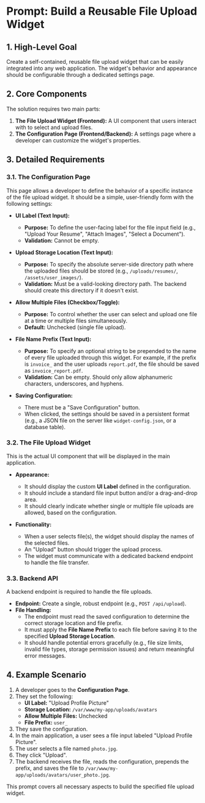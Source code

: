 
# Prompt: Build a Reusable File Upload Widget

## 1. High-Level Goal

Create a self-contained, reusable file upload widget that can be easily integrated into any web application. The widget's behavior and appearance should be configurable through a dedicated settings page.

## 2. Core Components

The solution requires two main parts:

1.  **The File Upload Widget (Frontend):** A UI component that users interact with to select and upload files.
2.  **The Configuration Page (Frontend/Backend):** A settings page where a developer can customize the widget's properties.

## 3. Detailed Requirements

### 3.1. The Configuration Page

This page allows a developer to define the behavior of a specific instance of the file upload widget. It should be a simple, user-friendly form with the following settings:

*   **UI Label (Text Input):**
    *   **Purpose:** To define the user-facing label for the file input field (e.g., "Upload Your Resume", "Attach Images", "Select a Document").
    *   **Validation:** Cannot be empty.

*   **Upload Storage Location (Text Input):**
    *   **Purpose:** To specify the absolute server-side directory path where the uploaded files should be stored (e.g., `/uploads/resumes/`, `/assets/user_images/`).
    *   **Validation:** Must be a valid-looking directory path. The backend should create this directory if it doesn't exist.

*   **Allow Multiple Files (Checkbox/Toggle):**
    *   **Purpose:** To control whether the user can select and upload one file at a time or multiple files simultaneously.
    *   **Default:** Unchecked (single file upload).

*   **File Name Prefix (Text Input):**
    *   **Purpose:** To specify an optional string to be prepended to the name of every file uploaded through this widget. For example, if the prefix is `invoice_` and the user uploads `report.pdf`, the file should be saved as `invoice_report.pdf`.
    *   **Validation:** Can be empty. Should only allow alphanumeric characters, underscores, and hyphens.

*   **Saving Configuration:**
    *   There must be a "Save Configuration" button.
    *   When clicked, the settings should be saved in a persistent format (e.g., a JSON file on the server like `widget-config.json`, or a database table).

### 3.2. The File Upload Widget

This is the actual UI component that will be displayed in the main application.

*   **Appearance:**
    *   It should display the custom **UI Label** defined in the configuration.
    *   It should include a standard file input button and/or a drag-and-drop area.
    *   It should clearly indicate whether single or multiple file uploads are allowed, based on the configuration.

*   **Functionality:**
    *   When a user selects file(s), the widget should display the names of the selected files.
    *   An "Upload" button should trigger the upload process.
    *   The widget must communicate with a dedicated backend endpoint to handle the file transfer.

### 3.3. Backend API

A backend endpoint is required to handle the file uploads.

*   **Endpoint:** Create a single, robust endpoint (e.g., `POST /api/upload`).
*   **File Handling:**
    *   The endpoint must read the saved configuration to determine the correct storage location and file prefix.
    *   It must apply the **File Name Prefix** to each file before saving it to the specified **Upload Storage Location**.
    *   It should handle potential errors gracefully (e.g., file size limits, invalid file types, storage permission issues) and return meaningful error messages.

## 4. Example Scenario

1.  A developer goes to the **Configuration Page**.
2.  They set the following:
    *   **UI Label:** "Upload Profile Picture"
    *   **Storage Location:** `/var/www/my-app/uploads/avatars`
    *   **Allow Multiple Files:** Unchecked
    *   **File Prefix:** `user_`
3.  They save the configuration.
4.  In the main application, a user sees a file input labeled "Upload Profile Picture".
5.  The user selects a file named `photo.jpg`.
6.  They click "Upload".
7.  The backend receives the file, reads the configuration, prepends the prefix, and saves the file to `/var/www/my-app/uploads/avatars/user_photo.jpg`.

This prompt covers all necessary aspects to build the specified file upload widget.
